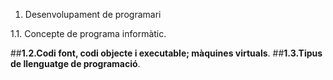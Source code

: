 1. Desenvolupament de programari


1.1. Concepte de programa informàtic.




##__1.2.Codi font, codi objecte i executable; màquines virtuals__.
##__1.3.Tipus de llenguatge de programació__.

